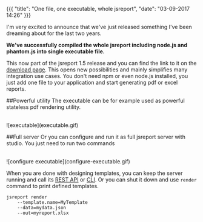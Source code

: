 {{{
    "title": "One file, one executable, whole jsreport",
    "date": "03-09-2017 14:26"
}}}

I'm very excited to announce that we've just released something I've been dreaming about for the last two years. 

**We've successfully compiled the whole jsreport including node.js and phantom.js into single executable file.** 

This now part of the jsreport 1.5 release and you can find the link to it on the [download page](../on-prem). This opens new possibilities 
and mainly simplifies many integration use cases. You don't need npm or even node.js installed, 
you just add one file to your application and start generating pdf or excel reports.

##Powerful utility
The executable can be for example used as powerful stateless pdf rendering utility.

<br/>
![executable](executable.gif)

##Full server
Or you can configure and run it as full jsreport server with studio. You just need to run two commands 

<br/>
![configure executable](configure-executable.gif)

When you are done with designing templates, you can keep the server running and call its [REST API](../learn/api) or [CLI](../learn/cli). Or you can shut it down and use `render` command to print defined templates.

```
jsreport render 
	--template.name=MyTemplate 
	--data=mydata.json 
	--out=myreport.xlsx
```

